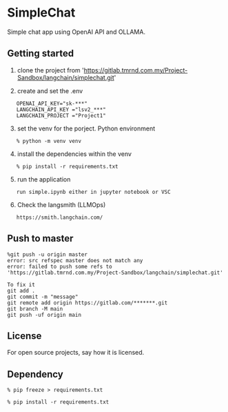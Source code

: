 # SimpleChat

Simple chat app using OpenAI API and OLLAMA.

## Getting started

1. clone the project from 'https://gitlab.tmrnd.com.my/Project-Sandbox/langchain/simplechat.git'

2. create and set the .env
```
   OPENAI_API_KEY="sk-***"
   LANGCHAIN_API_KEY ="lsv2_***"
   LANGCHAIN_PROJECT ="Project1"
```
3. set the venv for the porject. Python environment
```
   % python -m venv venv
```
4. install the dependencies within the venv
```
   % pip install -r requirements.txt
```
5. run the application 
```
   run simple.ipynb either in jupyter notebook or VSC
```

6. Check the langsmith (LLMOps)
```
   https://smith.langchain.com/
```

## Push to master
```
%git push -u origin master
error: src refspec master does not match any
error: failed to push some refs to 'https://gitlab.tmrnd.com.my/Project-Sandbox/langchain/simplechat.git'

To fix it
git add .
git commit -m "message"
git remote add origin https://gitlab.com/*******.git
git branch -M main
git push -uf origin main
```

## License
For open source projects, say how it is licensed.

## Dependency
```
% pip freeze > requirements.txt

% pip install -r requirements.txt

```
